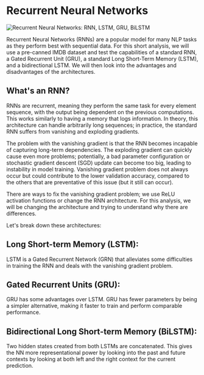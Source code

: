 # Recurrent Neural Networks

![Recurrent Neural Networks: RNN, LSTM, GRU, BiLSTM](rnn.jpg)

Recurrent Neural Networks (RNNs) are a popular model for many NLP tasks as they perform best with sequential data. For this short analysis, we will use a pre-canned IMDB dataset and test the capabilities of a standard RNN, a Gated Recurrent Unit (GRU), a standard Long Short-Term Memory (LSTM), and a bidirectional LSTM. We will then look into the advantages and disadvantages of the architectures. 

## What's an RNN?
RNNs are recurrent, meaning they perform the same task for every element sequence, with the output being dependent on the previous computations. This works similarly to having a memory that logs information. In theory, this architecture can handle arbitrarily long sequences; in practice, the standard RNN suffers from vanishing and exploding gradients. 

The problem with the vanishing gradient is that the RNN becomes incapable of capturing long-term dependencies. The exploding gradient can quickly cause even more problems; potentially, a bad parameter configuration or stochastic gradient descent (SGD) update can become too big, leading to instability in model training. Vanishing gradient problem does not always occur but could contribute to the lower validation accuracy, compared to the others that are preventative of this issue (but it still can occur).

There are ways to fix the vanishing gradient problem; we use ReLU activation functions or change the RNN architecture. For this analysis, we will be changing the architecture and trying to understand why there are differences. 

Let's break down these architectures:

## Long Short-term Memory (LSTM): 
LSTM is a Gated Recurrent Network (GRN) that alleviates some difficulties in training the RNN and deals with the vanishing gradient problem. 

## Gated Recurrent Units (GRU): 
GRU has some advantages over LSTM. GRU has fewer parameters by being a simpler alternative, making it faster to train and perform comparable performance. 

## Bidirectional Long Short-term Memory (BiLSTM):
Two hidden states created from both LSTMs are concatenated. This gives the NN more representational power by looking into the past and future contexts by looking at both left and the right context for the current prediction. 
